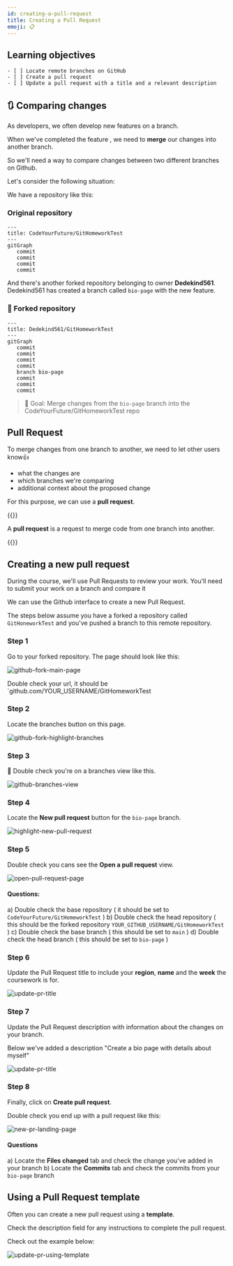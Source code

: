 ```yaml
---
id: creating-a-pull-request
title: Creating a Pull Request
emoji: 📋
---
```


## Learning objectives

```objectives
- [ ] Locate remote branches on GitHub
- [ ] Create a pull request
- [ ] Update a pull request with a title and a relevant description
```

## 🔃 Comparing changes

As developers, we often develop new features on a branch.

When we've completed the feature , we need to **merge** our changes into another branch.

So we'll need a way to compare changes between two different branches on Github.

Let's consider the following situation:

We have a repository like this:

### Original repository

```mermaid
---
title: CodeYourFuture/GitHomeworkTest
---
gitGraph
   commit
   commit
   commit
   commit
```

And there's another forked repository belonging to owner **Dedekind561**.
Dedekind561 has created a branch called `bio-page` with the new feature.

### 🍴 Forked repository

```mermaid
---
title: Dedekind561/GitHomeworkTest
---
gitGraph
   commit
   commit
   commit
   commit
   branch bio-page
   commit
   commit
   commit
```

> 🎯 Goal: Merge changes from the `bio-page` branch into the CodeYourFuture/GitHomeworkTest repo

## Pull Request

To merge changes from one branch to another, we need to let other users know👍

- what the changes are
- which branches we're comparing
- additional context about the proposed change

For this purpose, we can use a **pull request**.

{{<note type="definition" title="definition: Pull Request">}}

A **pull request** is a request to merge code from one branch into another.

{{</note>}}

## Creating a new pull request

During the course, we'll use Pull Requests to review your work. You'll need to submit your work on a branch and compare it

We can use the Github interface to create a new Pull Request.

The steps below assume you have a forked a repository called `GitHoneworkTest` and you've pushed a branch to this remote repository.

### Step 1

Go to your forked repository. The page should look like this:

![github-fork-main-page](github-fork-main-page.png)

Double check your url, it should be `github.com/YOUR_USERNAME/GitHomeworkTest

### Step 2

Locate the branches button on this page.

![github-fork-highlight-branches](github-fork-highlight-branches.png)

### Step 3

📝 Double check you're on a branches view like this.

![github-branches-view](github-branches-view.png)

### Step 4

Locate the **New pull request** button for the `bio-page` branch.

![highlight-new-pull-request](highlight-new-pull-request.png)

### Step 5

Double check you cans see the **Open a pull request** view.

![open-pull-request-page](open-pull-request-page.png)

#### Questions:

a) Double check the base repository ( it should be set to `CodeYourFuture/GitHomeworkTest` )
b) Double check the head repository ( this should be the forked repository `YOUR_GITHUB_USERNAME/GitHomeworkTest` )
c) Double check the base branch ( this should be set to `main` )
d) Double check the head branch ( this should be set to `bio-page` )

### Step 6

Update the Pull Request title to include your **region**, **name** and the **week** the coursework is for.

![update-pr-title](update-pr-title.png)

### Step 7

Update the Pull Request description with information about the changes on your branch.

Below we've added a description "Create a bio page with details about myself"

![update-pr-title](update-pr-title-description.png)

### Step 8

Finally, click on **Create pull request**.

Double check you end up with a pull request like this:

![new-pr-landing-page](new-pr-landing-page.png)

#### Questions

a) Locate the **Files changed** tab and check the change you've added in your branch
b) Locate the **Commits** tab and check the commits from your `bio-page` branch

## Using a Pull Request template

Often you can create a new pull request using a **template**.

Check the description field for any instructions to complete the pull request.

Check out the example below:

![update-pr-using-template](update-pr-using-template.png)
